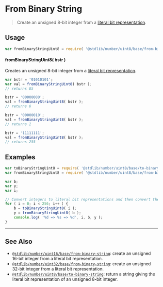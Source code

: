 <!--

@license Apache-2.0

Copyright (c) 2018 The Stdlib Authors.

Licensed under the Apache License, Version 2.0 (the "License");
you may not use this file except in compliance with the License.
You may obtain a copy of the License at

   http://www.apache.org/licenses/LICENSE-2.0

Unless required by applicable law or agreed to in writing, software
distributed under the License is distributed on an "AS IS" BASIS,
WITHOUT WARRANTIES OR CONDITIONS OF ANY KIND, either express or implied.
See the License for the specific language governing permissions and
limitations under the License.

-->

# From Binary String

> Create an unsigned 8-bit integer from a [literal bit representation][@stdlib/number/uint8/base/to-binary-string].

<section class="usage">

## Usage

```javascript
var fromBinaryStringUint8 = require( '@stdlib/number/uint8/base/from-binary-string' );
```

#### fromBinaryStringUint8( bstr )

Creates an unsigned 8-bit integer from a [literal bit representation][@stdlib/number/uint8/base/to-binary-string].

```javascript
var bstr = '01010101';
var val = fromBinaryStringUint8( bstr );
// returns 85

bstr = '00000000';
val = fromBinaryStringUint8( bstr );
// returns 0

bstr = '00000010';
val = fromBinaryStringUint8( bstr );
// returns 2

bstr = '11111111';
val = fromBinaryStringUint8( bstr );
// returns 255
```

</section>

<!-- /.usage -->

<section class="examples">

## Examples

<!-- eslint no-undef: "error" -->

```javascript
var toBinaryStringUint8 = require( '@stdlib/number/uint8/base/to-binary-string' );
var fromBinaryStringUint8 = require( '@stdlib/number/uint8/base/from-binary-string' );

var b;
var y;
var i;

// Convert integers to literal bit representations and then convert them back...
for ( i = 0; i < 256; i++ ) {
    b = toBinaryStringUint8( i );
    y = fromBinaryStringUint8( b );
    console.log( '%d => %s => %d', i, b, y );
}
```

</section>

<!-- /.examples -->

<!-- Section for related `stdlib` packages. Do not manually edit this section, as it is automatically populated. -->

<section class="related">

* * *

## See Also

-   <span class="package-name">[`@stdlib/number/uint16/base/from-binary-string`][@stdlib/number/uint16/base/from-binary-string]</span><span class="delimiter">: </span><span class="description">create an unsigned 16-bit integer from a literal bit representation.</span>
-   <span class="package-name">[`@stdlib/number/uint32/base/from-binary-string`][@stdlib/number/uint32/base/from-binary-string]</span><span class="delimiter">: </span><span class="description">create an unsigned 32-bit integer from a literal bit representation.</span>
-   <span class="package-name">[`@stdlib/number/uint8/base/to-binary-string`][@stdlib/number/uint8/base/to-binary-string]</span><span class="delimiter">: </span><span class="description">return a string giving the literal bit representation of an unsigned 8-bit integer.</span>

</section>

<!-- /.related -->

<!-- Section for all links. Make sure to keep an empty line after the `section` element and another before the `/section` close. -->

<section class="links">

[@stdlib/number/uint8/base/to-binary-string]: https://github.com/stdlib-js/number/tree/main/uint8/base/to-binary-string

<!-- <related-links> -->

[@stdlib/number/uint16/base/from-binary-string]: https://github.com/stdlib-js/number/tree/main/uint16/base/from-binary-string

[@stdlib/number/uint32/base/from-binary-string]: https://github.com/stdlib-js/number/tree/main/uint32/base/from-binary-string

<!-- </related-links> -->

</section>

<!-- /.links -->
